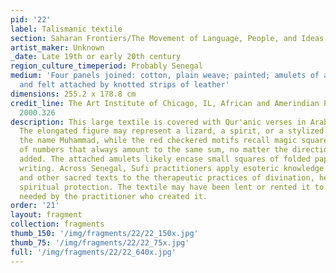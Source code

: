```yaml
---
pid: '22'
label: Talismanic textile
section: Saharan Frontiers/The Movement of Language, People, and Ideas
artist_maker: Unknown
_date: Late 19th or early 20th century
region_culture_timeperiod: Probably Senegal
medium: 'Four panels joined: cotton, plain weave; painted; amulets of animal hide
  and felt attached by knotted strips of leather'
dimensions: 255.2 x 178.8 cm
credit_line: The Art Institute of Chicago, IL, African and Amerindian Purchase Fund,
  2000.326
description: This large textile is covered with Qur'anic verses in Arabic script.
  The elongated figure may represent a lizard, a spirit, or a stylized rendering of
  the name Muhammad, while the red checkered motifs recall magic squares, arrangements
  of numbers that always amount to the same sum, no matter the direction they are
  added. The attached amulets likely encase small squares of folded paper with sacred
  writing. Across Senegal, Sufi practitioners apply esoteric knowledge of the Qur'an
  and other sacred texts to the therapeutic practices of divination, healing, and
  spiritual protection. The textile may have been lent or rented it to clients as
  needed by the practitioner who created it.
order: '21'
layout: fragment
collection: fragments
thumb_150: '/img/fragments/22/22_150x.jpg'
thumb_75: '/img/fragments/22/22_75x.jpg'
full: '/img/fragments/22/22_640x.jpg'
---
```

